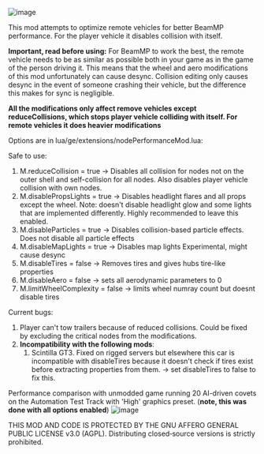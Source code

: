 
![image](https://github.com/user-attachments/assets/9da4e989-4c08-4c76-8bad-16001ac18414)

This mod attempts to optimize remote vehicles for better BeamMP performance. For the player vehicle it disables collision with itself.

**Important, read before using:**
For BeamMP to work the best, the remote vehicle needs to be as similar as possible both in your game as in the game of the person driving it.
This means that the wheel and aero modifications of this mod unfortunately can cause desync.
Collision editing only causes desync in the event of someone crashing their vehicle, but the difference this makes for sync is negligible.

**All the modifications only affect remove vehicles except reduceCollisions, which stops player vehicle colliding with itself. For remote vehicles it does heavier modifications**

Options are in lua/ge/extensions/nodePerformanceMod.lua:

Safe to use:
1. M.reduceCollision = true -> Disables all collision for nodes not on the outer shell and self-collision for all nodes. Also disables player vehicle collision with own nodes.
2. M.disablePropsLights = true -> Disables headlight flares and all props except the wheel. Note: doesn't disable headlight glow and some lights that are implemented differently. Highly recommended to leave this enabled.
3. M.disableParticles = true -> Disables collision-based particle effects. Does not disable all particle effects
4. M.disableMapLights = true -> Disables map lights
Experimental, might cause desync
1. M.disableTires = false -> Removes tires and gives hubs tire-like properties
2. M.disableAero = false -> sets all aerodynamic parameters to 0
3. M.limitWheelComplexity = false -> limits wheel numray count but doesnt disable tires

Current bugs: 
1. Player can't tow trailers because of reduced collisions. Could be fixed by excluding the critical nodes from the modifications.
2. **Incompatibility with the following mods**:
   1. Scintilla GT3. Fixed on rigged servers but elsewhere this car is incompatible with disableTires because it doesn't check if tires exist before extracting properties from them.
-> set disableTires to false to fix this.

Performance comparison with unmodded game running 20 AI-driven covets on the Automation Test Track with 'High' graphics preset. (**note, this was done with all options enabled**)
![image](https://github.com/user-attachments/assets/94d24680-cb86-4e64-a4c9-7c21b78207a4)

THIS MOD AND CODE IS PROTECTED BY THE GNU AFFERO GENERAL PUBLIC LICENSE v3.0 (AGPL). Distributing closed‑source versions is strictly prohibited.

